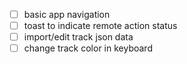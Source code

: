 - [ ] basic app navigation
- [ ] toast to indicate remote action status
- [ ] import/edit track json data
- [ ] change track color in keyboard
